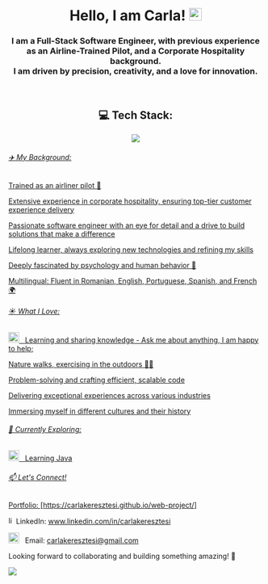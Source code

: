 <h1 align="center">Hello, I am Carla! <img src="https://media.giphy.com/media/hvRJCLFzcasrR4ia7z/giphy.gif" width="25"></h1>
 

<h3 align="center">I am a Full-Stack Software Engineer, with previous experience as an Airline-Trained Pilot, and a Corporate Hospitality background. 
 <br>
 I am driven by precision, creativity, and a love for innovation.</h3>

<br>

<h2 align="center"> 
  💻 Tech Stack: 
</h2>



<p align="center">
  <a href="https://skillicons.dev">
    <img src="https://skillicons.dev/icons?i=git,github,npm,vscode,html,css,sass,js,ts,vite,cypress,postman,java" />
</p>

<h6>✈️ My Background:</h6>

Trained as an airliner pilot 🛫

Extensive experience in corporate hospitality, ensuring top-tier customer experience delivery

Passionate software engineer with an eye for detail and a drive to build solutions that make a difference

Lifelong learner, always exploring new technologies and refining my skills

Deeply fascinated by psychology and human behavior 🧠

Multilingual: Fluent in Romanian, English, Portuguese, Spanish, and French 🌍

<h6>☀️ What I Love:</h6>

<img src="https://github.com/Gapur/Gapur/blob/main/assets/message.gif?raw=true" width="21" />&nbsp;&nbsp; Learning and sharing knowledge - Ask me about anything, I am happy to help; 

Nature walks, exercising in the outdoors 🌴🔥

Problem-solving and crafting efficient, scalable code

Delivering exceptional experiences across various industries

Immersing myself in different cultures and their history

<h6>🚀 Currently Exploring:</h6>

<img src="https://github.com/Gapur/Gapur/blob/main/assets/lightning.gif?raw=true" width="21" />&nbsp;&nbsp; Learning Java

<h6>📫 Let's Connect!</h6>

Portfolio: [https://carlakeresztesi.github.io/web-project/]

<img src="https://skillicons.dev/icons?i=linkedin&theme=light" width="15" height="15" alt="linkedin">LinkedIn: www.linkedin.com/in/carlakeresztesi

<img src="https://github.com/Gapur/Gapur/blob/main/assets/letterbox.gif?raw=true" width="21" />&nbsp;&nbsp; Email: carlakeresztesi@gmail.com


Looking forward to collaborating and building something amazing! 🚀

<p><img align="center" src="https://github-readme-stats.vercel.app/api/top-langs/?username=CarlaKeresztesi)](https://github.com/CarlaKeresztesi/github-readme-stats)"/></p>


